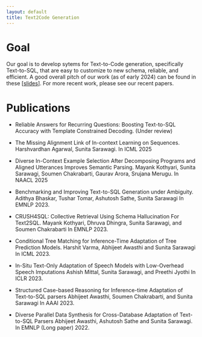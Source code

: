 ```yaml
---
layout: default
title: Text2Code Generation
---
```

# Goal
Our goal is to develop sytems for Text-to-Code generation, specifically Text-to-SQL, that are easy to customize to new schema, reliable, and efficient.   A good overall pitch of our work (as of early 2024) can be found in these \[[slides](https://drive.google.com/file/d/1VHRalYFo2H8Nb-clUZhBwULSGP-7wMPe/view?usp=sharing)\].  For more recent work, please see our recent papers.

# Publications
 * Reliable Answers for Recurring Questions: Boosting Text-to-SQL Accuracy with Template Constrained Decoding. (Under review)
   
 * The Missing Alignment Link of In-context Learning on Sequences. Harshvardhan Agarwal, Sunita Sarawagi. In ICML 2025
   
 * Diverse In-Context Example Selection After Decomposing Programs and Aligned Utterances Improves Semantic Parsing. Mayank Kothyari, Sunita Sarawagi, Soumen Chakrabarti, Gaurav Arora, Srujana Merugu.  In NAACL 2025
   
 * Benchmarking and Improving Text-to-SQL Generation under Ambiguity. Adithya Bhaskar, Tushar Tomar, Ashutosh Sathe, Sunita Sarawagi In EMNLP 2023.

 * CRUSH4SQL: Collective Retrieval Using Schema Hallucination For Text2SQL. Mayank Kothyari, Dhruva Dhingra, Sunita Sarawagi, and Soumen Chakrabarti In EMNLP 2023.

 * Conditional Tree Matching for Inference-Time Adaptation of Tree Prediction Models. Harshit Varma, Abhijeet Awasthi and Sunita Sarawagi In ICML 2023.

 * In-Situ Text-Only Adaptation of Speech Models with Low-Overhead Speech Imputations Ashish Mittal, Sunita Sarawagi, and Preethi Jyothi In ICLR 2023.
  

* Structured Case-based Reasoning for Inference-time Adaptation of Text-to-SQL parsers Abhijeet Awasthi, Soumen Chakrabarti, and Sunita Sarawagi In AAAI 2023.

* Diverse Parallel Data Synthesis for Cross-Database Adaptation of Text-to-SQL Parsers Abhijeet Awasthi, Ashutosh Sathe and Sunita Sarawagi. In EMNLP (Long paper) 2022.
